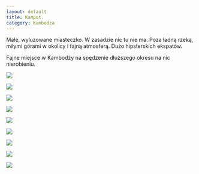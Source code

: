 ```yaml
---
layout: default
title: Kampot. 
category: Kambodza
---
```


Małe, wyluzowane miasteczko. W zasadzie nic tu nie ma. Poza ładną rzeką, miłymi górami w okolicy i fajną atmosferą. Dużo hipsterskich ekspatów. 

Fajne miejsce w Kambodży na spędzenie dłuższego okresu na nic nierobieniu. 

![](https://lh3.googleusercontent.com/7ly8n8vAWZ2DpqJFwKxnpAGu9snkyCy0nai7qObY5PIxFffiw9pSz66E9vftJ7EhesJVWVshbTXqXzsWHDskRAMoFlX3q9iKo1wSZ1fQl78Qm0gbYJSI91PXhBCgteVlhEpotGGj7Zw7nnP-5IhttlydKR3tdE16yrIhF62Gd6YCtOerD_HZhsBJNLBFTJ3fJ-RnUQYco7jH32capYS2qJLqsB7-QvALj8IYWazVdE45M7NI3FvScS2JlvN6-8j7wx1JYg8LpPCZyPEqCN3QY3hTQp8FwepV01Dkms9wDn3LBDexctap659bq1ehcQxlP4eGTF_IjGSmnc7ZVpWCneAY-xP3JVqKs5MB9SD1COM8XMrG9fkALEpF4aBwClBSYH63SQYxVpcY3hgvoRHqJwvWp5A7EoJNO51QZYmC7yNJ5ZI36KGccq139Tz2ktLgyqtz46hKQe0ZM6rgAL-0b8_thdgshqOK3m1EKMvyAYBvAvMg3goke-pJTMEg2_tNbo6vzZ3BUN4SbPmVZ6FK0pymUzTfpEqu8erQTxsMcg2G=w9999-h9999-no)

![](https://lh3.googleusercontent.com/rGckDX18PKubPDD0_Wd-h4b56BU5-v3DbMANUC98K0e6YlJuYh14JQegc_qx4Csf9wgMy51YoIDb3TcayPOMl_JNuKh8idwUvlyCI75uE1NwjmXQBACWtcirHItNWo8jYkCDDKNWiE7ScEtV5bJzRz3xXrgDrt9VXtDBJ2FbhTr2HeeebVdBydW-2rXQHVBFtEy5FJzyzYjmmwy3tbyAWc1mcnsGMXCpF2PPs412ZKzPgUmDvsyzuBDW3F6cKpXll12V3poffwOU7gTdib0rrDcGJRof0A6VwFCW7vhtFHlAb3BiMv_56KyiUJwaLtTZ0J8qpi-fdQ7FxVgCKXl-VKmDf0Q5sXl9Fnrna7vLu5YY3gRABQsfwK1380S2_ZfYAFNXfpcJnUvoINuS9LZEmsT7I97pMYvcHNLabrXFIVhYRpC-O6oQkDQGWOO8XCsqasOCkrb5GWVjcEf9ivpE8aVHQGpCOTRI06gD3hjz157Us3hzPNE2D8S6rp6dT5EMOwcGid-smEKGZMGFWSwFU8P3lMTjUjMTzTkvDjPqvt8m=w9999-h9999-no)

![](https://lh3.googleusercontent.com/_9L-vW9_AOoFu76bG4H7ja8-C3cdP_rFbU4o-wzPIvFt1pGrZ5BRQQae5kFs2nLgkDJalFQ0kc_IxaVgnFi2GaOXnAaLpcTrjNCxPCdF4KaEfw3Q8VwTjYF09My71ZoyLgGotUrPmWNZ5-Ux_oW6fkXCye6F1yfcnSJOu9WkUU8YF5FTN3gHRV7mZ7gxeKsXxDA95DAILYbSYE2JuE4BZ-WWjWKF7k2Pq3ppygTDWUNIez2mb2Fz4uPctt_I2ixR5LloNMgHEOEWPiqJTZoGjV4iKpODFzG3W_yRlutFn6MTlxq0M6L2qyB4JubAu3GLIyQzkEhslM_mHNF7X_w5dkVK0W_yGmA8YNdgHT8cygDtMoRAGqLN-eAOZqA1wYTke9sxM44lkdY5Olb8RSa3YaB9p2qylcLi_VchnLpPbkYq_47OpZhkL35luLZQzoCSVSKUBg8oBRJS9-LD_USkKwZ-D83sylcxABdwQranbb5Jn8NpgInkPRFtIb9AzgtLR2n3pALccPRIeTi4ssjtOovt_-kOhbaeNqopVgj2ecgM=w9999-h9999-no)

![](https://lh3.googleusercontent.com/R6na0ZzNj3ldxIO13POPtt4I3z-zrFvCR59Cd8c-8Fl-HTA1xXMinONsuJEhXO6V0JFUgyPdB2uFyVISbhy8nmkUlYWtmaVQNMQsK25VmkOT30SKlmPOP3yAHCyESgQCZ-S0eD-mmSQLMuFKguwwlvnI_E9D-LN2PZnXZdTtMJQHx_hYasqpIYc43CNWwQIDKvXNhANhjXzJtw5SkCVyY1s7c7AfR3V_eNKni-pbBLYF0JPmTE40qoF6gP0ssgunno8OOCSTGhc-Fwka-OYwIgMLESEtcl6JhkMLUTAhj0rzVYw90K0BLOWte_p_dMWudR3EOTsvnRwDfISnNwvy08urRV7r3I-_RkrtK3MfouETdOcrbPRSZ_I0bxemmGAcB7npqMh2et6kVueowkQMZslNG3LbROJ6mZq91cx3gyP3Fa-Ef7lP78t6zOv5YhiS1c50VUyeDEcd-qcSeRZyAsZ0gam4A3nPuLOfSZzCconwAsHloS9_9D7e-tZxLh3gO9LRUHy5EfwE4G5WAOcelEK5cBmHHiuQ6Yc4amx8xres=w9999-h9999-no)

![](https://lh3.googleusercontent.com/LBh0Z1mYVyusGsqxqgqhvVocxefIQr3huCy5W1GjBr4KA58nEARhfjRNnGs3cDyp-LbK-KlUU0QIKEDgQC6Qb21xRANeys16Wo6g49zGDGXNbGa4sUnXwWbMhr2omtnBz-9x4vUChNLpzfQxWZJhz660OHsHLDzjvWorUS3fTKZXGOgI9fCNF-Z4EY0eYIfPMRge-o77qgFTBuY_FWVi4Cxn_I5dg1fpcX9JomGjQqg5499QmvAEO2Mw_sVuQL9QmFp-lYzVSV9Ttd32TyRrCuQXPIdFUEzSbtNSHjatRsE54Hso2xoWooBzvP6Tf9nI49NMFkq0SfjY0lIOBdr5xFDxa5GySz-O_lsAUGLDQGfFA61t9Uxpu1IBDQd5JZ1x5CHJ_FGI2sCGwP0_-Q1LYtbDEGhGl2zhR5i_YcNfKY2_2lnp-gE7TqGTLjzU_jpiY6ZDC3MmpXkyUPryrwIxSb6C38ix4GcjuR0XrvcZ2WPBRW4lmg8YdMW9vKN9kmlDu3qIahohP63IxzaY1Et3NIzbYOsDGSXWsiRZfdomVtLX=w9999-h9999-no)

![](https://lh3.googleusercontent.com/HyJ8P_PkjS1R5JXq_sMa9HX9Bu02YA_9p5URxy5wRt-mDK5UnFwW2S1lcDKOXTrv6ZUH4q2P72JXUyy8x1mjcoLbzKYOQCyUZrwIOPGCrfiY_NVXKihaMuFcN_zueyPfPHMfV62KK1MPv1z_N8e8V79IuY-I68Tx9gu4UrT2_dZg3bMnBhjzr3vF7eQjR8MXE970kvMXeRXTU_XL_K4zY1FYihrxHsTj0kiIAt-OQ9_yZ8lUkbaeXMDXU9m8ml8rkEJYV_ghWmpQrzddvPjUrNpEwRFymU08EqZpf_Po-hmysAlryg1UALwQOmtGiA8z1UQcXygrNpPNJs-oEJ4tHlyzo0Q9rCwPH6z1apEBNA_LwqG_IOJOTNyP_i0aNrTIYUtWCNkMAgFbRV_1zJaZkcZNUVVBiWMdBaFud6SCRiWru53jKLGNVOniqe0F3DNZ4m22Nir2-03f6EmxSR0tWQXpdeJMUAXZP5YOg-WofDte9J5tgcUPE-yszZCfQgQghWHhnTghdpGyGvso3iF7gC1kN6SjYevuX-BkximmHLKs=w9999-h9999-no)

![](https://lh3.googleusercontent.com/fQpumOSi0UC_Mso0ztYWLGYe3tTXrUnU2cdX87R_IAHGxxeZMie2-bYVP0op46x7v6mgzbAFDbeNuGbHL5gebvqG2hUlP5RrK9zVuJ9WQTMYjdoUngf0cmLioHxeWk6-ms8o8x811L4f7RvSXzDt96B0n3R5OU4SCnHlTRqAx2gc4zzoj2DPYM6yidTen8s_LDyV-Me0xFPloA150EzqWTHEiAXiKFsGF7Q713ULrq26Ztsznnyp-qs1U6amUgzvwfzogScR-0jocp51OZeK3oCSQpuIlRWeE-a07pZJY177Wi1hHGla-OADnKnz7jJl4wSssQurE-f-Vbr-GVFIiNiDaaZHrsMTvORGUnR-pPAwDRlT8jU7cFeyeR-mvmlsKxWoG34ZgWEKP0VWajqSOQfJgViC_OpDwqiMOHrI258b2fo9kPUMcWMBQQr_xfiUxH1rdoMQ85T2h7SVy57y-HKtn4jrjWYieoRa7o_fE6jENlXVPMGSFkk4v_4Dgi770883noshgpliMNVOAf8ct9AFr29sW2cyfCNVHioiAjX0=w9999-h9999-no)

![](https://lh3.googleusercontent.com/JH8tuhQ9lfoLL2FJWpNAMroUB7w9sOTk_OKHKaWQ4yG3wc47OvbuVaitcuFBNIoG7_cP4GMv-NqFkWe9ZXvTqoNYClw2Xka2uewaMVvYIqkqoLDwcBMVjnSmaolFPNWi_OsBkXnK27gbfjHO4vYwc6q9dQIYqXUQQwop7MvsiiukEvR5xHm6rt13BkZ2JrEo_cKhRjFVYVxx3O3G6COZH4gi9Znf9_RK9ECj-ELG5f8EyA2oxIeAzWy76Zi7HxsY21aPlxfLx9q48PbK26m_rAgoJJl7_LZFJ637LUiRfD0NOE7xf0m8L85CRjR0V0p6lHoPoG4vMJUxji7IrAfyb8WQO4S4NXBY7nNnQrFrFNdMwORYNBUH94Uj2eKcV7eH49It8MT6MkREP3aq3X6ehMRjDrWyQVz12xZYVSvcgLLshz6L3zG4FbHOyPpXUO0jr6OkU5MtXCHWxQsUP9BvFmnUc10d8l76hDpr0I5iP3LB2oiCnkvKWsK3z8DyEFPJtP5-c8MG_8I2eB8X6Ms8XncGi6uEThLOZvqm7p6dRWP2=w9999-h9999-no)

![](https://lh3.googleusercontent.com/O8jc0h47CiMUUE2DQIYOJ3EpoF5kh9rRtV5ubcJbkZvLlCPI0Gj4OM6o-aCDIM2eZ2V6Ma7KSY-Qi-KuNw2jmm0WCe7eh9BcYiS1dc-ANuuFLCWwBZuydmO9-f-YfI7bVSerwfKrUzblLTP6zrTX9Y5r_m80Otu71-8GoGVcXiCAHswYDss_XEwvHvPlV-fWwvRUG1IeNYhQRyG4r2YPH1FFJ8S6FQc9AyASkde7_5XCTp96WOY-QsuSZALqgAK4uK04Ytf7x_HUXqdBZMULNOsdjcUTI9fdgeGEMZInIw0nIR4mjmP2yVtwdPIg4DAZ5W6WTiai_xV9szPJ09MlwMLQftbc_6toV8sf9HKXWmRRD9nhFp2QBF7iElhqWISXIMtqfjtyTkh_GlwmFR1GAHhYdwKqASIGsMzdGPwf9_xGHaT3mXs7dQ6O87aVn_KD192Jv2pXrfDxIMqi7nNDKfhFyAOlLKafwkehFVKYv11mMWsqqlU_hryWVFBI1yCZj5dzVL85Ct16ieU73IAY5epoacnkbiMVVIV2-YIT4V-k=w9999-h9999-no)

